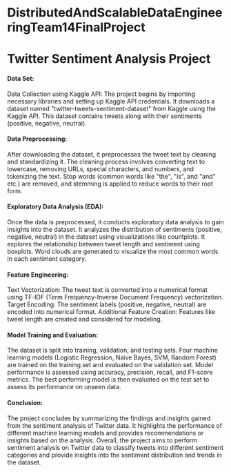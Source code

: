 # DistributedAndScalableDataEngineeringTeam14FinalProject

# Twitter Sentiment Analysis Project
#### Data Set:
Data Collection using Kaggle API:
The project begins by importing necessary libraries and setting up Kaggle API credentials.
It downloads a dataset named "twitter-tweets-sentiment-dataset" from Kaggle using the Kaggle API.
This dataset contains tweets along with their sentiments (positive, negative, neutral).

#### Data Preprocessing:
After downloading the dataset, it preprocesses the tweet text by cleaning and standardizing it.
The cleaning process involves converting text to lowercase, removing URLs, special characters, and numbers, and tokenizing the text.
Stop words (common words like "the", "is", and "and" etc.) are removed, and stemming is applied to reduce words to their root form.

#### Exploratory Data Analysis (EDA):
Once the data is preprocessed, it conducts exploratory data analysis to gain insights into the dataset.
It analyzes the distribution of sentiments (positive, negative, neutral) in the dataset using visualizations like countplots.
It explores the relationship between tweet length and sentiment using boxplots.
Word clouds are generated to visualize the most common words in each sentiment category.

#### Feature Engineering:
Text Vectorization: The tweet text is converted into a numerical format using TF-IDF (Term Frequency-Inverse Document Frequency) vectorization.
Target Encoding: The sentiment labels (positive, negative, neutral) are encoded into numerical format.
Additional Feature Creation: Features like tweet length are created and considered for modeling.

#### Model Training and Evaluation:
The dataset is split into training, validation, and testing sets.
Four machine learning models (Logistic Regression, Naive Bayes, SVM, Random Forest) are trained on the training set and evaluated on the validation set.
Model performance is assessed using accuracy, precision, recall, and F1-score metrics.
The best performing model is then evaluated on the test set to assess its performance on unseen data.

#### Conclusion:
The project concludes by summarizing the findings and insights gained from the sentiment analysis of Twitter data.
It highlights the performance of different machine learning models and provides recommendations or insights based on the analysis.
Overall, the project aims to perform sentiment analysis on Twitter data to classify tweets into different sentiment categories and provide insights into the sentiment distribution and trends in the dataset.
